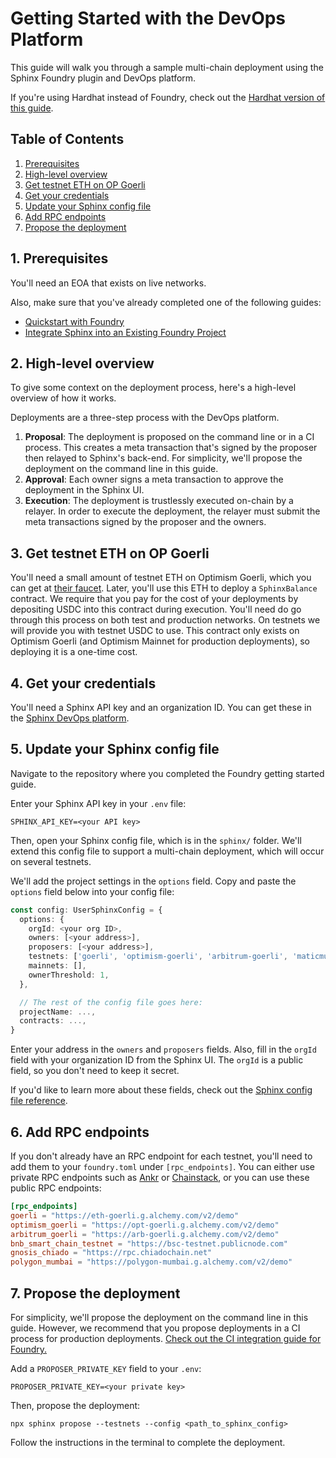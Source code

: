 # Getting Started with the DevOps Platform

This guide will walk you through a sample multi-chain deployment using the Sphinx Foundry plugin and DevOps platform.

If you're using Hardhat instead of Foundry, check out the [Hardhat version of this guide](https://github.com/sphinx-labs/sphinx/blob/develop/docs/ops-hardhat-getting-started.md).

## Table of Contents

1. [Prerequisites](#1-prerequisites)
2. [High-level overview](#2-high-level-overview)
3. [Get testnet ETH on OP Goerli](#3-get-testnet-eth-on-op-goerli)
4. [Get your credentials](#4-get-your-credentials)
5. [Update your Sphinx config file](#5-update-your-sphinx-config-file)
6. [Add RPC endpoints](#6-add-rpc-endpoints)
7. [Propose the deployment](#7-propose-the-deployment)

## 1. Prerequisites

You'll need an EOA that exists on live networks.

Also, make sure that you've already completed one of the following guides:

* [Quickstart with Foundry](https://github.com/sphinx-labs/sphinx/blob/develop/docs/cli-foundry-quickstart.md)
* [Integrate Sphinx into an Existing Foundry Project](https://github.com/sphinx-labs/sphinx/blob/develop/docs/cli-foundry-existing-project.md)

## 2. High-level overview

To give some context on the deployment process, here's a high-level overview of how it works.

Deployments are a three-step process with the DevOps platform.

1. **Proposal**: The deployment is proposed on the command line or in a CI process. This creates a meta transaction that's signed by the proposer then relayed to Sphinx's back-end. For simplicity, we'll propose the deployment on the command line in this guide.
2. **Approval**: Each owner signs a meta transaction to approve the deployment in the Sphinx UI.
3. **Execution**: The deployment is trustlessly executed on-chain by a relayer. In order to execute the deployment, the relayer must submit the meta transactions signed by the proposer and the owners.

## 3. Get testnet ETH on OP Goerli

You'll need a small amount of testnet ETH on Optimism Goerli, which you can get at [their faucet](https://app.optimism.io/faucet). Later, you'll use this ETH to deploy a `SphinxBalance` contract. We require that you pay for the cost of your deployments by depositing USDC into this contract during execution. You'll need do go through this process on both test and production networks. On testnets we will provide you with testnet USDC to use. This contract only exists on Optimism Goerli (and Optimism Mainnet for production deployments), so deploying it is a one-time cost.

## 4. Get your credentials

You'll need a Sphinx API key and an organization ID. You can get these in the [Sphinx DevOps platform](https://www.sphinx.dev/).

## 5. Update your Sphinx config file

Navigate to the repository where you completed the Foundry getting started guide.

Enter your Sphinx API key in your `.env` file:
```
SPHINX_API_KEY=<your API key>
```

Then, open your Sphinx config file, which is in the `sphinx/` folder. We'll extend this config file to support
a multi-chain deployment, which will occur on several testnets.

We'll add the project settings in the `options` field. Copy and paste the `options` field below into your config file:

```ts
const config: UserSphinxConfig = {
  options: {
    orgId: <your org ID>,
    owners: [<your address>],
    proposers: [<your address>],
    testnets: ['goerli', 'optimism-goerli', 'arbitrum-goerli', 'maticmum', 'bnbt', 'gnosis-chiado'],
    mainnets: [],
    ownerThreshold: 1,
  },

  // The rest of the config file goes here:
  projectName: ...,
  contracts: ...,
}
```

Enter your address in the `owners` and `proposers` fields. Also, fill in the `orgId` field with your organization ID from the Sphinx UI. The `orgId` is a public field, so you don't need to keep it secret.

If you'd like to learn more about these fields, check out the [Sphinx config file reference](https://github.com/sphinx-labs/sphinx/blob/develop/docs/config-file.md).

## 6. Add RPC endpoints

If you don't already have an RPC endpoint for each testnet, you'll need to add them to your `foundry.toml` under `[rpc_endpoints]`. You can either use private RPC endpoints such as [Ankr](https://www.ankr.com/) or [Chainstack](https://chainstack.com/), or you can use these public RPC endpoints:

```toml
[rpc_endpoints]
goerli = "https://eth-goerli.g.alchemy.com/v2/demo"
optimism_goerli = "https://opt-goerli.g.alchemy.com/v2/demo"
arbitrum_goerli = "https://arb-goerli.g.alchemy.com/v2/demo"
bnb_smart_chain_testnet = "https://bsc-testnet.publicnode.com"
gnosis_chiado = "https://rpc.chiadochain.net"
polygon_mumbai = "https://polygon-mumbai.g.alchemy.com/v2/demo"
```

## 7. Propose the deployment

For simplicity, we'll propose the deployment on the command line in this guide. However, we recommend that you propose deployments in a CI process for production deployments. [Check out the CI integration guide for Foundry.](https://github.com/sphinx-labs/sphinx/blob/develop/docs/ci-foundry-proposals.md)

Add a `PROPOSER_PRIVATE_KEY` field to your `.env`:
```
PROPOSER_PRIVATE_KEY=<your private key>
```

Then, propose the deployment:

```
npx sphinx propose --testnets --config <path_to_sphinx_config>
```

Follow the instructions in the terminal to complete the deployment.
